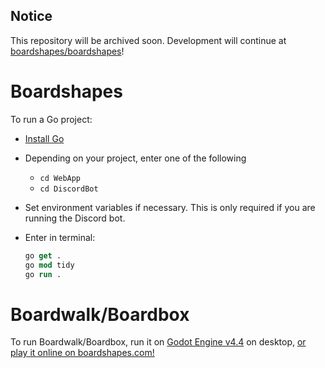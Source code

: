 ## Notice

This repository will be archived soon. Development will continue at [boardshapes/boardshapes](https://github.com/boardshapes/boardshapes)!

# Boardshapes

To run a Go project:

- [Install Go](https://go.dev/dl/)

- Depending on your project, enter one of the following

  - `cd WebApp`
  - `cd DiscordBot`

- Set environment variables if necessary. This is only required if you are running the Discord bot.

- Enter in terminal:
  ```ps
  go get .
  go mod tidy
  go run .
  ```

# Boardwalk/Boardbox

To run Boardwalk/Boardbox, run it on [Godot Engine v4.4](https://godotengine.org/download) on desktop, [or play it online on boardshapes.com!](https://boardshapes.com)
